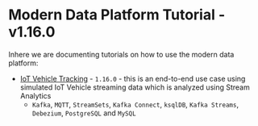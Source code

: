 # Modern Data Platform Tutorial  - v1.16.0

Inhere we are documenting tutorials on how to use the modern data platform:

* [IoT Vehicle Tracking](./iot-vehicle-tracking/README.md) - `1.16.0` - this is an end-to-end use case using simulated IoT Vehicle streaming data which is analyzed using Stream Analytics
	* `Kafka`, `MQTT`, `StreamSets`, `Kafka Connect`, `ksqlDB`, `Kafka Streams`, `Debezium`, `PostgreSQL` and `MySQL`

